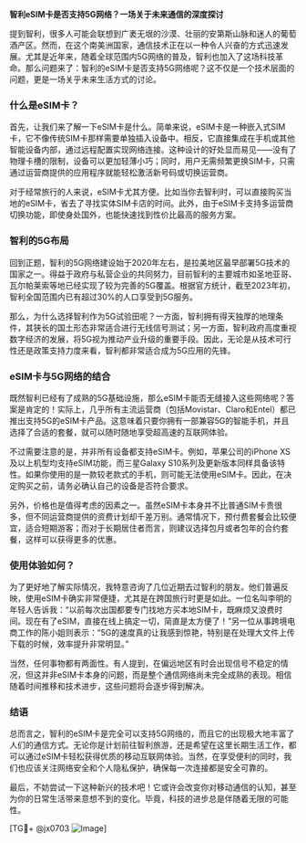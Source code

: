 **智利eSIM卡是否支持5G网络？一场关于未来通信的深度探讨**

提到智利，很多人可能会联想到广袤无垠的沙漠、壮丽的安第斯山脉和迷人的葡萄酒产区。然而，在这个南美洲国家，通信技术正在以一种令人兴奋的方式迅速发展。尤其是近年来，随着全球范围内5G网络的普及，智利也加入了这场科技革命。那么问题来了：智利的eSIM卡是否支持5G网络呢？这不仅是一个技术层面的问题，更是一场关乎未来生活方式的讨论。

### 什么是eSIM卡？

首先，让我们来了解一下eSIM卡是什么。简单来说，eSIM卡是一种嵌入式SIM卡，它不像传统SIM卡那样需要单独插入设备中。相反，它直接集成在手机或其他智能设备内部，通过远程配置实现网络连接。这种设计的好处显而易见——没有了物理卡槽的限制，设备可以更加轻薄小巧；同时，用户无需频繁更换SIM卡，只需通过运营商提供的应用程序就能轻松激活新号码或切换运营商。

对于经常旅行的人来说，eSIM卡尤其方便。比如当你去智利时，可以直接购买当地的eSIM卡，省去了寻找实体SIM卡店的时间。此外，由于eSIM卡支持多运营商切换功能，即使身处国外，也能快速找到性价比最高的服务方案。

### 智利的5G布局

回到正题，智利的5G网络建设始于2020年左右，是拉美地区最早部署5G技术的国家之一。得益于政府与私营企业的共同努力，目前智利的主要城市如圣地亚哥、瓦尔帕莱索等地已经实现了较为完善的5G覆盖。根据官方统计，截至2023年初，智利全国范围内已有超过30%的人口享受到5G服务。

那么，为什么选择智利作为5G试验田呢？一方面，智利拥有得天独厚的地理条件，其狭长的国土形态非常适合进行无线信号测试；另一方面，智利政府高度重视数字经济的发展，将5G视为推动产业升级的重要手段。因此，无论是从技术可行性还是政策支持力度来看，智利都非常适合成为5G应用的先锋。

### eSIM卡与5G网络的结合

既然智利已经有了成熟的5G基础设施，那么eSIM卡能否无缝接入这些网络呢？答案是肯定的！实际上，几乎所有主流运营商（包括Movistar、Claro和Entel）都已推出支持5G的eSIM卡产品。这意味着只要你拥有一部兼容5G的智能手机，并且选择了合适的套餐，就可以随时随地享受超高速的互联网体验。

不过需要注意的是，并非所有设备都支持eSIM卡。例如，苹果公司的iPhone XS及以上机型均支持eSIM功能，而三星Galaxy S10系列及更新版本同样具备该特性。如果你使用的是一款较老款式的手机，则可能无法使用eSIM卡。因此，在决定购买之前，请务必确认自己的设备是否符合要求。

另外，价格也是值得考虑的因素之一。虽然eSIM卡本身并不比普通SIM卡贵很多，但不同运营商提供的资费计划却千差万别。通常情况下，预付费套餐会比较便宜，适合短期游客；而对于长期居住者而言，则建议选择包月或者包年的合约套餐，这样可以获得更多的优惠。

### 使用体验如何？

为了更好地了解实际情况，我特意咨询了几位近期去过智利的朋友。他们普遍反映，使用eSIM卡确实非常便捷，尤其是在跨国旅行时更是如此。一位名叫李明的年轻人告诉我：“以前每次出国都要专门找地方买本地SIM卡，既麻烦又浪费时间。现在有了eSIM，直接在线上搞定一切，简直是太方便了！”另一位从事跨境电商工作的陈小姐则表示：“5G的速度真的让我感到惊艳，特别是在处理大文件上传下载的时候，效率提升非常明显。”

当然，任何事物都有两面性。有人提到，在偏远地区有时会出现信号不稳定的情况，但这并非eSIM卡本身的问题，而是整个通信网络尚未完全成熟的表现。相信随着时间推移和技术进步，这些问题将会逐步得到解决。

### 结语

总而言之，智利的eSIM卡是完全可以支持5G网络的，而且它的出现极大地丰富了人们的通信方式。无论你是计划前往智利旅游，还是希望在这里长期生活工作，都可以通过eSIM卡轻松获得优质的移动互联网体验。当然，在享受便利的同时，我们也应该关注网络安全和个人隐私保护，确保每一次连接都是安全可靠的。

最后，不妨尝试一下这种新兴的技术吧！它或许会改变你对移动通信的认知，甚至为你的日常生活带来意想不到的变化。毕竟，科技的进步总是伴随着无限的可能性。

[TG💪+ @jx0703 ![Image](https://github.com/user-attachments/assets/dbca1d08-cadb-493c-b0ec-ad6f7a83f270)]
